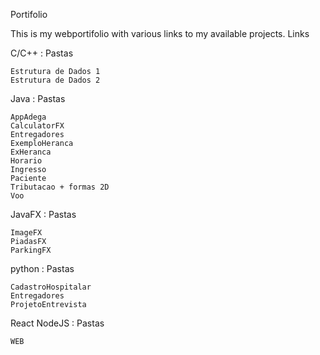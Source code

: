 Portifolio

This is my webportifolio with various links to my available projects.
Links

C/C++ : Pastas

    Estrutura de Dados 1
    Estrutura de Dados 2

Java : Pastas

    AppAdega
    CalculatorFX
    Entregadores
    ExemploHeranca
    ExHeranca
    Horario
    Ingresso
    Paciente
    Tributacao + formas 2D
    Voo

JavaFX : Pastas

    ImageFX
    PiadasFX
    ParkingFX

python : Pastas

    CadastroHospitalar
    Entregadores
    ProjetoEntrevista

React NodeJS : Pastas

    WEB
